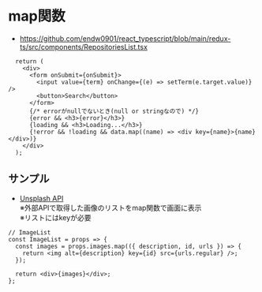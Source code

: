 # map関数

- https://github.com/endw0901/react_typescript/blob/main/redux-ts/src/components/RepositoriesList.tsx

```
  return (
    <div>
      <form onSubmit={onSubmit}>
        <input value={term} onChange={(e) => setTerm(e.target.value)} />
        <button>Search</button>
      </form>
      {/* errorがnullでないとき(null or stringなので) */}
      {error && <h3>{error}</h3>}
      {loading && <h3>Loading...</h3>}
      {!error && !loading && data.map((name) => <div key={name}>{name}</div>)}
    </div>
  );
```

## サンプル

- [Unsplash API](https://github.com/endw0901/react_typescript/tree/main/unsplash_api/src) <br>
※外部APIで取得した画像のリストをmap関数で画面に表示 <br>
※リストにはkeyが必要 <br>

```
// ImageList
const ImageList = props => {
  const images = props.images.map(({ description, id, urls }) => {
    return <img alt={description} key={id} src={urls.regular} />;
  });

  return <div>{images}</div>;
};
```
